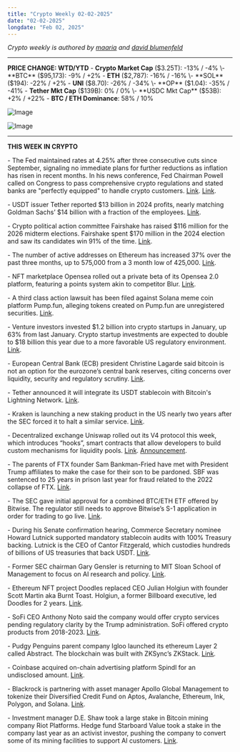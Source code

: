 ```yaml
---
title: "Crypto Weekly 02-02-2025"
date: "02-02-2025"
longdate: "Feb 02, 2025"
---
```


*Crypto weekly is authored by [maaria](https://x.com/maariabajwa) and [david blumenfeld](https://x.com/serdave_eth)*

---
**PRICE CHANGE: WTD/YTD**
\- **Crypto Market Cap** ($3.25T): -13% / -4%
\- **BTC** ($95,173): -9% / +2%
\- **ETH** ($2,787): -16% / -16%
\- **SOL** ($194): -22% / +2%
\- **UNI** ($8.70): -26% / -34%
\- **OP** ($1.04): -35% / -41%
\- **Tether Mkt Cap** ($139B): 0% / 0%
\- **USDC Mkt Cap** ($53B): +2% / +22%
\- **BTC / ETH Dominance**: 58% / 10%

![Image](/images/02-02-2025-1.png)

![Image](/images/02-02-2025-2.png)

---
**THIS WEEK IN CRYPTO**

\- The Fed maintained rates at 4.25% after three consecutive cuts since September, signaling no immediate plans for further reductions as inflation has risen in recent months. In his news conference, Fed Chairman Powell called on Congress to pass comprehensive crypto regulations and stated banks are "perfectly equipped" to handle crypto customers. [Link](https://www.npr.org/2025/01/29/nx-s1-5276267/federal-reserve-trump-inflation-prices-economy). [Link](https://www.youtube.com/watch?v=4jNIKSG9WzM).

\- USDT issuer Tether reported $13 billion in 2024 profits, nearly matching Goldman Sachs’ $14 billion with a fraction of the employees. [Link](https://www.bloomberg.com/news/articles/2025-01-31/stablecoin-issuer-tether-says-profit-was-13-billion-last-year). 

\- Crypto political action committee Fairshake has raised $116 million for the 2026 midterm elections. Fairshake spent $170 million in the 2024 election and saw its candidates win 91% of the time. [Link](https://www.axios.com/2025/01/30/fairshake-crypto-pac-2026-midterms). 

\- The number of active addresses on Ethereum has increased 37% over the past three months, up to 575,000 from a 3 month low of 425,000. [Link](https://www.theblock.co/post/337474/ethereums-active-addresses-surge-37-as-institutional-and-defi-interest-grows). 

\- NFT marketplace Opensea rolled out a private beta of its Opensea 2.0 platform, featuring a points system akin to competitor Blur. [Link](https://www.theblock.co/post/337372/opensea-releases-points-system-for-os2-platform-gives-priority-access-to-gemesis-nft-holders). 

\- A third class action lawsuit has been filed against Solana meme coin platform Pump.fun, alleging tokens created on Pump.fun are unregistered securities. [Link](https://www.theblock.co/post/338170/investor-sues-pump-fun-for-losses-on-highly-volatile-memecoins-alleging-securities-violations). 

\- Venture investors invested $1.2 billion into crypto startups in January, up 63% from last January. Crypto startup investments are expected to double to $18 billion this year due to a more favorable US regulatory environment. [Link](https://www.dlnews.com/articles/markets/sequoia-and-a16z-lead-january-pile-in-for-crypto-projects/). 

\- European Central Bank (ECB) president Christine Lagarde said bitcoin is not an option for the eurozone’s central bank reserves, citing concerns over liquidity, security and regulatory scrutiny. [Link](https://www.theblock.co/post/337991/ecb-president-christine-lagarde-confident-bitcoin-will-not-enter-eu-central-bank-reserves). 

\- Tether announced it will integrate its USDT stablecoin with Bitcoin's Lightning Network. [Link](https://decrypt.co/303701/tether-usdt-bitcoin-lightning-network). 

\- Kraken is launching a new staking product in the US nearly two years after the SEC forced it to halt a similar service. [Link](https://decrypt.co/303602/crypto-exchange-kraken-staking). 

\- Decentralized exchange Uniswap rolled out its V4 protocol this week, which introduces “hooks”, smart contracts that allow developers to build custom mechanisms for liquidity pools. [Link](https://www.theblock.co/post/338223/uniswap-v4-goes-live-with-swaps-rolling-out-across-the-next-few-days). [Announcement](https://blog.uniswap.org/uniswap-v4-is-here). 

\- The parents of FTX founder Sam Bankman-Fried have met with President Trump affiliates to make the case for their son to be pardoned. SBF was sentenced to 25 years in prison last year for fraud related to the 2022 collapse of FTX. [Link](https://www.bloomberg.com/news/articles/2025-01-30/sam-bankman-fried-s-parents-explore-seeking-trump-pardon-for-son). 

\- The SEC gave initial approval for a combined BTC/ETH ETF offered by Bitwise. The regulator still needs to approve Bitwise’s S-1 application in order for trading to go live. [Link](https://www.bloomberg.com/news/articles/2025-01-30/us-sec-gives-initial-approval-to-combined-bitcoin-ether-etf). 

\- During his Senate confirmation hearing, Commerce Secretary nominee Howard Lutnick supported mandatory stablecoin audits with 100% Treasury backing. Lutnick is the CEO of Cantor Fitzgerald, which custodies hundreds of billions of US treasuries that back USDT. [Link](https://decrypt.co/303457/bitcoin-bull-howard-lutnick-defends-tether-senate). 

\- Former SEC chairman Gary Gensler is returning to MIT Sloan School of Management to focus on AI research and policy. [Link](https://decrypt.co/303263/former-sec-chair-gary-gensler-to-go-back-to-school-to-teach-ai). 

\- Ethereum NFT project Doodles replaced CEO Julian Holgiun with founder Scott Martin aka Burnt Toast. Holgiun, a former Billboard executive, led Doodles for 2 years. [Link](https://decrypt.co/303207/ethereum-nft-project-doodles-swaps-ceos). 

\- SoFi CEO Anthony Noto said the company would offer crypto services pending regulatory clarity by the Trump administration. SoFi offered crypto products from 2018-2023. [Link](https://decrypt.co/303054/sofi-ceo-details-aggressive-crypto-return-under-president-trump). 

\- Pudgy Penguins parent company Igloo launched its ethereum Layer 2 called Abstract. The blockchain was built with ZKSync’s ZKStack. [Link](https://decrypt.co/302978/ethreum-l2-abstract-launches-xp-rewards). 

\- Coinbase acquired on-chain advertising platform Spindl for an undisclosed amount. [Link](https://www.theblock.co/post/338276/coinbase-acquires-web3-adtech-platform-spindl). 

\- Blackrock is partnering with asset manager Apollo Global Management to tokenize their Diversified Credit Fund on Aptos, Avalanche, Ethereum, Ink, Polygon, and Solana. [Link](https://www.theblock.co/post/337992/apollo-and-blackrock-backed-securitize-launching-access-to-tokenized-credit-fund-on-various-chains-like-solana-ethereum). 
 
\- Investment manager D.E. Shaw took a large stake in Bitcoin mining company Riot Platforms. Hedge fund Starboard Value took a stake in the company last year as an activist investor, pushing the company to convert some of its mining facilities to support AI customers. [Link](https://www.theblock.co/post/337803/d-e-shaw-takes-position-in-riot-platforms-joins-push-to-make-changes-reuters).